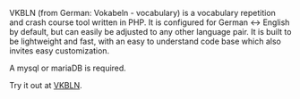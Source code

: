 VKBLN (from German: Vokabeln - vocabulary) is a vocabulary repetition and crash course tool written in PHP. It is configured for German <-> English by default, but can easily be adjusted to any other language pair. It is built to be lightweight and fast, with an easy to understand code base which also invites easy customization.

A mysql or mariaDB is required.

Try it out at [VKBLN](https://vkbln.de).
